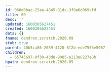 ```yaml
---
id: 060d0bac-25aa-4845-81dc-3f8a6d069cfd
title: 09
desc: ''
updated: 1600305627451
created: 1600305627451
data: {}
fname: dendron.scratch.2020.09
stub: true
parent: 40b5ca86-2089-4120-8f2b-ede7556e5967
children:
  - 65745697-0f30-43d8-9085-a213e8227e8b
hpath: dendron.scratch.2020.09
---
```


